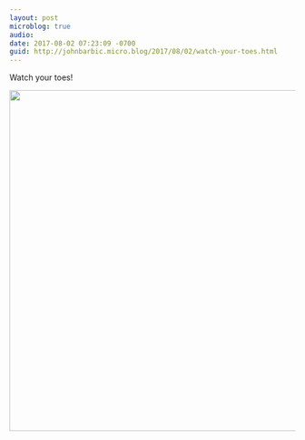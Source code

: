 ```yaml
---
layout: post
microblog: true
audio: 
date: 2017-08-02 07:23:09 -0700
guid: http://johnbarbic.micro.blog/2017/08/02/watch-your-toes.html
---
```

Watch your toes!

<img src="http://www.barbic.com/uploads/2017/be0e728ece.jpg" width="600" height="600" style="height: auto" />
